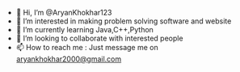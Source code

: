 - 👋 Hi, I’m @AryanKhokhar123
- 👀 I’m interested in making problem solving software and website
- 🌱 I’m currently learning Java,C++,Python
- 💞️ I’m looking to collaborate with interested people
- 📫 How to reach me : Just message me on aryankhokhar2000@gmail.com

<!---
AryanKhokhar123/AryanKhokhar123 is a ✨ special ✨ repository because its `README.md` (this file) appears on your GitHub profile.
You can click the Preview link to take a look at your changes.
--->

